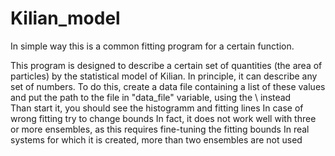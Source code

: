 # Kilian_model
In simple way this is a common fitting program for a certain function.

This program is designed to describe a certain set of quantities (the area of particles) by the statistical model of Kilian.
In principle, it can describe any set of numbers.
To do this, create a data file containing a list of these values
and put the path to the file in "data_file" variable, using the \\ instead \
Than start it, you should see the histogramm and fitting lines
In case of wrong fitting try to change bounds
In fact, it does not work well with three or more ensembles,
as this requires fine-tuning the fitting bounds
In real systems for which it is created, more than two ensembles are not used
